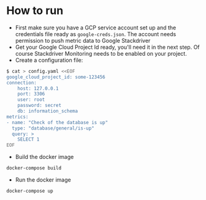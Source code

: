# How to run
* First make sure you have a GCP service account set up and the credentials file ready as `google-creds.json`. The account needs permission to push metric data to Google Stackdriver
* Get your Google Cloud Project Id ready, you'll need it in the next step. Of course Stackdriver Monitoring needs to be enabled on your project.
* Create a configuration file:
```bash
$ cat > config.yaml <<EOF
google_cloud_project_id: some-123456
connection:
    host: 127.0.0.1
    port: 3306
    user: root
    password: secret
    db: information_schema
metrics:
- name: "Check of the database is up"
  type: "database/general/is-up"
  query: >
    SELECT 1
EOF
```
* Build the docker image
```bash
docker-compose build
```
* Run the docker image
```bash
docker-compose up
```
